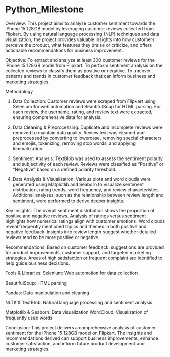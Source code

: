 # Python_Milestone

Overview:
This project aims to analyze customer sentiment towards the iPhone 15 128GB model by leveraging customer reviews collected from Flipkart. By using natural language processing (NLP) techniques and data visualization, the project provides valuable insights into how customers perceive the product, what features they praise or criticize, and offers actionable recommendations for business improvement.

Objective:
To extract and analyze at least 300 customer reviews for the iPhone 15 128GB model from Flipkart.
To perform sentiment analysis on the collected reviews to classify them as positive or negative.
To uncover patterns and trends in customer feedback that can inform business and marketing strategies.

Methodology

1. Data Collection:
Customer reviews were scraped from Flipkart using Selenium for web automation and BeautifulSoup for HTML parsing.
For each review, the username, rating, and review text were extracted, ensuring comprehensive data for analysis.

2. Data Cleaning & Preprocessing:
Duplicate and incomplete reviews were removed to maintain data quality.
Review text was cleaned and preprocessed by converting to lowercase, removing special characters and emojis, tokenizing, removing stop words, and applying lemmatization.

3. Sentiment Analysis:
TextBlob was used to assess the sentiment polarity and subjectivity of each review.
Reviews were classified as “Positive” or “Negative” based on a defined polarity threshold.

4. Data Analysis & Visualization:
Various plots and word clouds were generated using Matplotlib and Seaborn to visualize sentiment distribution, rating trends, word frequency, and review characteristics.
Additional analyses, such as the relationship between review length and sentiment, were performed to derive deeper insights.

Key Insights:
The overall sentiment distribution shows the proportion of positive and negative reviews.
Analysis of ratings versus sentiment highlights how numerical ratings align with customer emotions.
Word clouds reveal frequently mentioned topics and themes in both positive and negative feedback.
Insights into review length suggest whether detailed reviews tend to be more positive or negative.

Recommendations:
Based on customer feedback, suggestions are provided for product improvements, customer support, and targeted marketing strategies.
Areas of high satisfaction or frequent complaint are identified to help guide business decisions.

Tools & Libraries:
Selenium: Web automation for data collection

BeautifulSoup: HTML parsing

Pandas: Data manipulation and cleaning

NLTK & TextBlob: Natural language processing and sentiment analysis

Matplotlib & Seaborn: Data visualization
WordCloud: Visualization of frequently used words

Conclusion:
This project delivers a comprehensive analysis of customer sentiment for the iPhone 15 128GB model on Flipkart. The insights and recommendations derived can support business improvements, enhance customer satisfaction, and inform future product development and marketing strategies.

